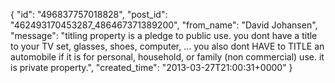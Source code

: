 {
   "id": "496837757018828",
   "post_id": "462493170453287_486467371389200",
   "from_name": "David Johansen",
   "message": "titling property is a pledge to public use. you dont have a title to your TV set, glasses, shoes, computer, ... you also dont HAVE to TITLE an automobile if it is for personal, household, or family (non commercial) use. it is private property.",
   "created_time": "2013-03-27T21:00:31+0000"
 }

